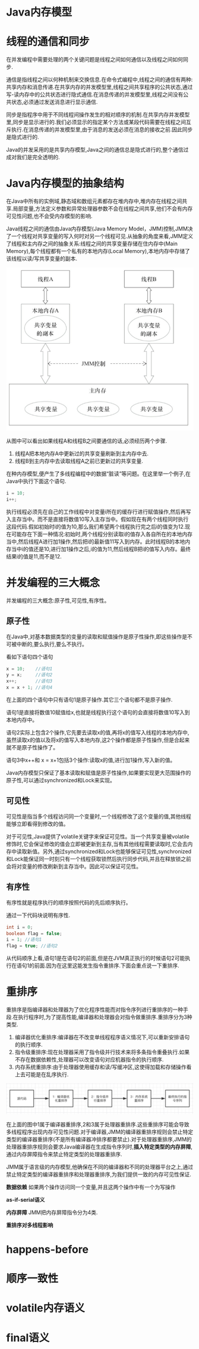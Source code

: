 # Java内存模型

# **线程的通信和同步**
在并发编程中需要处理的两个关键问题是线程之间如何通信以及线程之间如何同步.

通信是指线程之间以何种机制来交换信息.在命令式编程中,线程之间的通信有两种:共享内存和消息传递.在共享内存的并发模型里,线程之间共享程序的公共状态,通过写-读内存中的公共状态进行隐式通信.在消息传递的并发模型里,线程之间没有公共状态,必须通过发送消息进行显示通信.

同步是指程序中用于不同线程间操作发生的相对顺序的机制.在共享内存并发模型里,同步是显示进行的.我们必须显示的指定某个方法或某段代码需要在线程之间互斥执行.在消息传递的并发模型里,由于消息的发送必须在消息的接收之前.因此同步是隐式进行的.

Java的并发采用的是共享内存模型,Java之间的通信总是隐式进行的,整个通信过成对我们是完全透明的.

# **Java内存模型的抽象结构**

在Java中所有的实例域,静态域和数组元素都存在堆内存中,堆内存在线程之间共享.局部变量,方法定义参数和异常处理器参数不会在线程之间共享,他们不会有内存可见性问题,也不会受内存模型的影响.

Java线程之间的通信由Java内存模型(Java Memory Model，JMM)控制,JMM决了一个线程对共享变量的写入何时对另一个线程可见.从抽象的角度来看,JMM定义了线程和主内存之间的抽象关系:线程之间的共享变量存储在住内存中(Main Memory),每个线程都有一个私有的本地内存(Local Memory),本地内存中存储了该线程以读/写共享变量的副本.

![](./imgs/01-1.png)

从图中可以看出如果线程A和线程B之间要通信的话,必须经历两个步骤.

1. 线程A把本地内存A中更新过的共享变量刷新到主内存中去.
2. 线程B到主内存中去读取线程A之前已更新过的共享变量.

在种内存模型,便产生了多线程编程中的数据“脏读”等问题。在这里举一个例子,在Java中执行下面这个语句.

```java
i = 10;
i++;
```
执行线程必须先在自己的工作线程中对变量i所在的缓存行进行赋值操作,然后再写入主存当中。而不是直接将数值10写入主存当中。假如现在有两个线程同时执行这段代码.假如初始时i的值为10,那么我们希望两个线程执行完之后i的值变为12.现在可能存在下面一种情况:初始时,两个线程分别读取i的值存入各自所在的本地内存当中,然后线程A进行加1操作,然后把i的最新值11写入到内存。此时线程B的本地内存当中i的值还是10,进行加1操作之后,i的值为11,然后线程B把i的值写入内存。最终结果i的值是11,而不是12.

# **并发编程的三大概念**

并发编程的三大概念:原子性,可见性,有序性。

## **原子性**

在Java中,对基本数据类型的变量的读取和赋值操作是原子性操作,即这些操作是不可被中断的,要么执行,要么不执行。

看如下语句四个语句

```java
x = 10;    //语句1
y = x;     //语句2
x++;       //语句3
x = x + 1; //语句4
```

在上面的四个语句中只有语句1是原子操作.其它三个语句都不是原子操作.

语句1是直接将数值10赋值给x,也就是线程执行这个语句的会直接将数值10写入到本地内存中。

语句2实际上包含2个操作,它先要去读取x的值,再将x的值写入线程的本地内存中,虽然读取x的值以及将x的值写入本地内存,这2个操作都是原子性操作,但是合起来就不是原子性操作了。

语句3中x++和 x = x+1包括3个操作:读取x的值,进行加1操作,写入新的值。

Java内存模型只保证了基本读取和赋值是原子性操作,如果要实现更大范围操作的原子性,可以通过synchronized和Lock来实现。

## **可见性**

可见性是指当多个线程访问同一个变量时,一个线程修改了这个变量的值,其他线程能够立即看得到修改的值。

对于可见性,Java提供了volatile关键字来保证可见性。当一个共享变量被volatile修饰时,它会保证修改的值会立即被更新到主存,当有其他线程需要读取时,它会去内存中读取新值。另外,通过synchronized和Lock也能够保证可见性,synchronized和Lock能保证同一时刻只有一个线程获取锁然后执行同步代码,并且在释放锁之前会将对变量的修改刷新到主存当中。因此可以保证可见性。

## **有序性**

有序性就是程序执行的顺序按照代码的先后顺序执行。

通过一下代码块说明有序性.

```java
int i = 0;
boolean flag = false;
i = 1; //语句1
flag = true; //语句2
```
从代码顺序上看,语句1是在语句2的前面,但是在JVM真正执行的时候语句2可能执行在语句1的前面.因为在这里这能发生指令重排序.下面会重点说一下重排序.

# **重排序**

重排序是指编译器和处理器为了优化程序性能而对指令序列进行重排序的一种手段.在执行程序时,为了提高性能,编译器和处理器会对指令做重排序.重排序分为3种类型.
1. 编译器优化重排序:编译器在不改变单线程程序语义情况下,可以重新安排语句的执行顺序.
2. 指令级重排序:现在处理器采用了指令级并行技术来将多条指令重叠执行.如果不存在数据依赖性,处理器可以改变语句对应机器指令的执行顺序.
3. 内存系统重排序:由于处理器使用缓存和读/写缓冲区,这使得加载和存储操作看上去可能是在乱序执行.

![](./imgs/01-2.jpg)

在上面的图中1属于编译器重排序,2和3属于处理器重排序.这些重排序可能会导致多线程程序出现内存可见性问题.对于编译器,JMM的编译器重排序规则会禁止特定类型的编译器重排序(不是所有编译器冲排序都要禁止).对于处理器重排序,JMM的处理器重排序规则会要求Java编译器在生成指令序列时,**插入特定类型的内存屏障**,通过内存屏障指令来禁止特定类型的处理器重排序.

JMM属于语言级的内存模型,他确保在不同的编译器和不同的处理器平台之上,通过禁止特定类型的编译器重排序和处理器重排序,为我们提供一致的内存可见性保证.



**数据依赖**
如果两个操作访问同一个变量,并且这两个操作中有一个为写操作

**as-if-serial语义**

**内存屏障**
JMM把内存屏障指令分为4类.

**重排序对多线程影响**

# **happens-before**

# **顺序一致性**

# **volatile内存语义**

# **final语义**
